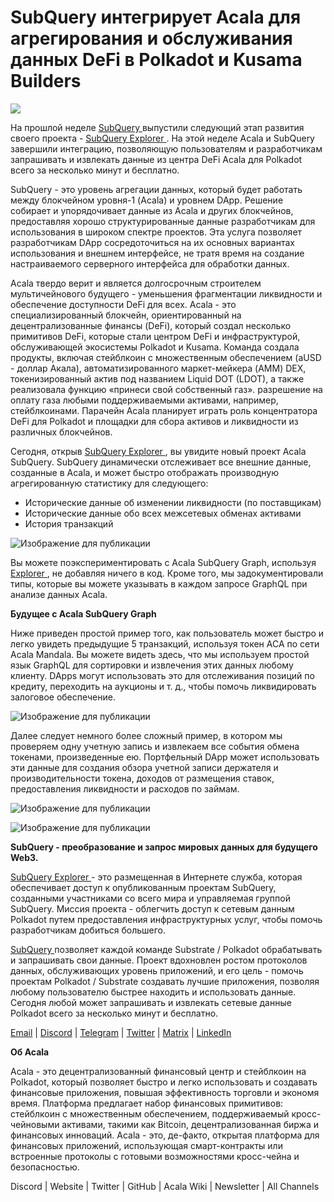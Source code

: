 # **SubQuery интегрирует Acala для агрегирования и обслуживания данных DeFi в Polkadot и Kusama Builders**

![](https://miro.medium.com/max/2048/1*cg4kJs0WEcyPP73EAtHomA.png)

На прошлой неделе [ SubQuery ](https://www.subquery.network/) выпустили следующий этап развития своего проекта - [ SubQuery Explorer ](https://explorer.subquery.network/). На этой неделе Acala и SubQuery завершили интеграцию, позволяющую пользователям и разработчикам запрашивать и извлекать данные из центра DeFi Acala для Polkadot всего за несколько минут и бесплатно.

SubQuery - это уровень агрегации данных, который будет работать между блокчейном уровня-1 (Acala) и уровнем DApp. Решение собирает и упорядочивает данные из Acala и других блокчейнов, предоставляя хорошо структурированные данные разработчикам для использования в широком спектре проектов. Эта услуга позволяет разработчикам DApp сосредоточиться на их основных вариантах использования и внешнем интерфейсе, не тратя время на создание настраиваемого серверного интерфейса для обработки данных.

Acala твердо верит и является долгосрочным строителем мультичейнового будущего - уменьшения фрагментации ликвидности и обеспечение доступности DeFi для всех. Acala - это специализированный блокчейн, ориентированный на децентрализованные финансы (DeFi), который создал несколько примитивов DeFi, которые стали центром DeFi и инфраструктурой, обслуживающей экосистемы Polkadot и Kusama. Команда создала продукты, включая стейблкоин с множественным обеспечением (aUSD - доллар Акала), автоматизированного маркет-мейкера (AMM) DEX, токенизированный актив под названием Liquid DOT (LDOT), а также реализовала функцию «принеси свой собственный газ». разрешение на оплату газа любыми поддерживаемыми активами, например, стейблкоинами. Парачейн Acala планирует играть роль концентратора DeFi для Polkadot и площадки для сбора активов и ликвидности из различных блокчейнов.

Сегодня, открыв [ SubQuery Explorer ](https://explorer.subquery.network/), вы увидите новый проект Acala SubQuery. SubQuery динамически отслеживает все внешние данные, созданные в Acala, и может быстро отображать производную агрегированную статистику для следующего:

- Исторические данные об изменении ликвидности (по поставщикам)
- Исторические данные обо всех межсетевых обменах активами
- История транзакций

![Изображение для публикации](https://miro.medium.com/max/3200/0\*u-9ATQbxUEyfHN70)

Вы можете поэкспериментировать с Acala SubQuery Graph, используя [ Explorer ](https://explorer.subquery.network/), не добавляя ничего в код. Кроме того, мы задокументировали типы, которые вы можете указывать в каждом запросе GraphQL при анализе данных Acala.

**Будущее с Acala SubQuery Graph**

Ниже приведен простой пример того, как пользователь может быстро и легко увидеть предыдущие 5 транзакций, используя токен ACA по сети Acala Mandala. Вы можете видеть здесь, что мы используем простой язык GraphQL для сортировки и извлечения этих данных любому клиенту. DApps могут использовать это для отслеживания позиций по кредиту, переходить на аукционы и т. д., чтобы помочь ликвидировать залоговое обеспечение.

![Изображение для публикации](https://miro.medium.com/max/2492/0\*X0kS4uS4PipqsmQQ)

Далее следует немного более сложный пример, в котором мы проверяем одну учетную запись и извлекаем все события обмена токенами, произведенные ею. Портфельный DApp может использовать эти данные для создания обзора учетной записи держателя и производительности токена, доходов от размещения ставок, предоставления ликвидности и расходов по займам.

![Изображение для публикации](https://miro.medium.com/max/2500/0\*R6CBoBkWRtcWpG4i)

![Изображение для публикации](https://miro.medium.com/max/2402/0\*3By-wOEsXARygX2V.png)

**SubQuery - преобразование и запрос мировых данных для будущего Web3.**

[ SubQuery Explorer ](https://explorer.subquery.network/) - это размещенная в Интернете служба, которая обеспечивает доступ к опубликованным проектам SubQuery, созданными участниками со всего мира и управляемая группой SubQuery. Миссия проекта - облегчить доступ к сетевым данным Polkadot путем предоставления инфраструктурных услуг, чтобы помочь разработчикам добиться большего.

[ SubQuery ](https://www.subquery.network/) позволяет каждой команде Substrate / Polkadot обрабатывать и запрашивать свои данные. Проект вдохновлен ростом протоколов данных, обслуживающих уровень приложений, и его цель - помочь проектам Polkadot / Substrate создавать лучшие приложения, позволяя любому пользователю быстрее находить и использовать данные. Сегодня любой может запрашивать и извлекать сетевые данные Polkadot всего за несколько минут и бесплатно.

[Email](mailto:hello@subquery.network) | [Discord](https://discord.com/invite/78zg8aBSMG) | [Telegram](https://t.me/subquerynetwork) | [Twitter](https://twitter.com/subquerynetwork) | [Matrix](https://matrix.to/#/#subquery:matrix.org) | [LinkedIn](https://www.linkedin.com/company/subquery)

**Об Acala**

Acala - это децентрализованный финансовый центр и стейблкоин на Polkadot, который позволяет быстро и легко использовать и создавать финансовые приложения, повышая эффективность торговли и экономя время. Платформа предлагает набор финансовых примитивов: стейблкоин с множественным обеспечением, поддерживаемый кросс-чейновыми активами, такими как Bitcoin, децентрализованная биржа и финансовых инноваций. Acala - это, де-факто, открытая платформа для финансовых приложений, использующая смарт-контракты или встроенные протоколы с готовыми возможностями кросс-чейна и безопасностью.

Discord | Website | Twitter | GitHub | Acala Wiki | Newsletter | All Channels
